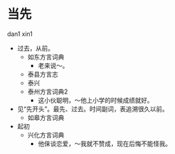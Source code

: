 # 当先
dan1 xin1
+ 过去，从前。
  * 如东方言词典
    - 老来说～。
  * 泰县方言志
  * 泰兴
  * 泰州方言词典2
    - 这小伙聪明，～他上小学的时候成绩就好。
+ 见“先开头”。最先、过去。时间副词，表追溯很久以前。
  * 如皋方言词典
+ 起初
  * 兴化方言词典
    - 他俫谈恋爱，～我就不赞成，现在后悔不能怪我。
